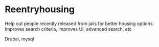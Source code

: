# Reentryhousing

Help out people recently released from jails for better housing options.
Improves search criteria, improves UI, advanced search, etc

Drupal, mysql
